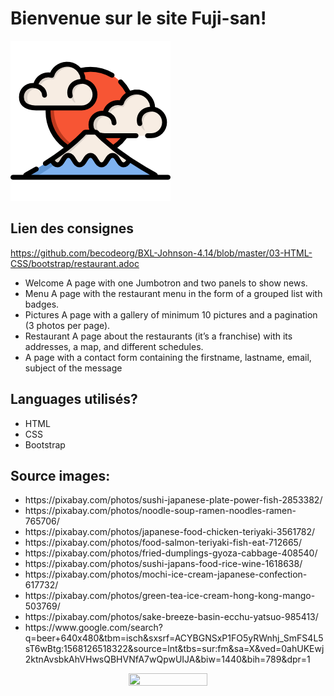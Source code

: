 # Bienvenue sur le site Fuji-san!  
<p align="center">

![Logo](/assets/img/mount-fuji.png)
</p>
<h2> Lien des consignes </h2> 

https://github.com/becodeorg/BXL-Johnson-4.14/blob/master/03-HTML-CSS/bootstrap/restaurant.adoc

<ul>
  <li>Welcome
A page with one Jumbotron and two panels to show news.</li>
  <li>Menu
A page with the restaurant menu in the form of a grouped list with badges.
</li>
  <li>Pictures
A page with a gallery of minimum 10 pictures and a pagination (3 photos per page).
</li>
  <li>Restaurant
A page about the restaurants (it’s a franchise) with its addresses, a map, and different schedules.
</li>
  <li>A page with a contact form containing the firstname, lastname, email, subject of the message</li>
</ul>

<h2>Languages utilisés?</h2>

<ul>
  <li>HTML</li>
  <li>CSS</li>
  <li>Bootstrap</li>
 </ul>

<h2>Source images:</h2>

<ul>
  <li>https://pixabay.com/photos/sushi-japanese-plate-power-fish-2853382/</li>
  <li>https://pixabay.com/photos/noodle-soup-ramen-noodles-ramen-765706/</li>
  <li>https://pixabay.com/photos/japanese-food-chicken-teriyaki-3561782/</li>
  <li>https://pixabay.com/photos/food-salmon-teriyaki-fish-eat-712665/</li>
  <li>https://pixabay.com/photos/fried-dumplings-gyoza-cabbage-408540/</li>
  <li>https://pixabay.com/photos/sushi-japans-food-rice-wine-1618638/</li>
  <li>https://pixabay.com/photos/mochi-ice-cream-japanese-confection-617732/</li>
  <li>https://pixabay.com/photos/green-tea-ice-cream-hong-kong-mango-503769/</li>
  <li>https://pixabay.com/photos/sake-breeze-basin-ecchu-yatsuo-985413/</li>
  <li>https://www.google.com/search?q=beer+640x480&tbm=isch&sxsrf=ACYBGNSxP1FO5yRWnhj_SmFS4L5sT6wBtg:1568126518322&source=lnt&tbs=sur:fm&sa=X&ved=0ahUKEwj2ktnAvsbkAhVHwsQBHVNfA7wQpwUIJA&biw=1440&bih=789&dpr=1</li>
</ul>  



<p align="center">
  <img src="https://media.giphy.com/media/EdjBHPlzl1i4o/giphy.gif" height="50%" width="50%">
</p>
